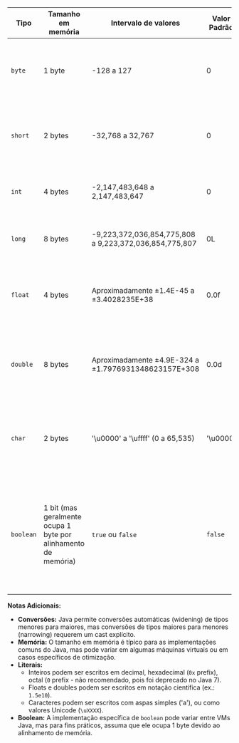 | Tipo      | Tamanho em memória                                             | Intervalo de valores                                   | Valor Padrão | Notas                                                                                                                                  |
| --------- | -------------------------------------------------------------- | ------------------------------------------------------ | ------------ | -------------------------------------------------------------------------------------------------------------------------------------- |
| `byte`    | 1 byte                                                         | -128 a 127                                             | 0            | Menor tipo de dados inteiros, usado para economizar espaço na memória.                                                                 |
| `short`   | 2 bytes                                                        | -32,768 a 32,767                                       | 0            | Para inteiros um pouco maiores do que `byte`, mas ainda econômico em memória.                                                          |
| `int`     | 4 bytes                                                        | -2,147,483,648 a 2,147,483,647                         | 0            | Tipo inteiro padrão para a maioria dos cálculos inteiros.                                                                              |
| `long`    | 8 bytes                                                        | -9,223,372,036,854,775,808 a 9,223,372,036,854,775,807 | 0L           | Para números inteiros ainda maiores, requer sufixo `L` ou `l`.                                                                         |
| `float`   | 4 bytes                                                        | Aproximadamente ±1.4E-45 a ±3.4028235E+38              | 0.0f         | Para números de ponto flutuante com precisão simples, requer sufixo `F` ou `f`.                                                        |
| `double`  | 8 bytes                                                        | Aproximadamente ±4.9E-324 a ±1.7976931348623157E+308   | 0.0d         | Tipo de ponto flutuante padrão para cálculos com maior precisão, sufixo `D` ou `d` opcional.                                           |
| `char`    | 2 bytes                                                        | '\u0000' a '\uffff' (0 a 65,535)                       | '\u0000'     | Representa um único caractere Unicode, armazenado como um inteiro sem sinal.                                                           |
| `boolean` | 1 bit (mas geralmente ocupa 1 byte por alinhamento de memória) | `true` ou `false`                                      | `false`      | Usado para valores lógicos; embora teoricamente use apenas 1 bit, é geralmente implementado como 1 byte para eficiência e alinhamento. |

**Notas Adicionais:**
- **Conversões:** Java permite conversões automáticas (widening) de tipos menores para maiores, mas conversões de tipos maiores para menores (narrowing) requerem um cast explícito.
- **Memória:** O tamanho em memória é típico para as implementações comuns do Java, mas pode variar em algumas máquinas virtuais ou em casos específicos de otimização.
- **Literais:** 
  - Inteiros podem ser escritos em decimal, hexadecimal (`0x` prefix), octal (`0` prefix - não recomendado, pois foi deprecado no Java 7).
  - Floats e doubles podem ser escritos em notação científica (ex.: `1.5e10`).
  - Caracteres podem ser escritos com aspas simples ('a'), ou como valores Unicode (`\uXXXX`).
- **Boolean:** A implementação específica de `boolean` pode variar entre VMs Java, mas para fins práticos, assuma que ele ocupa 1 byte devido ao alinhamento de memória.